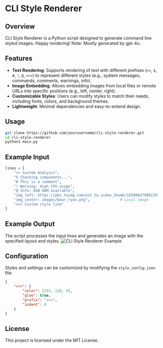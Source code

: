 # CLI Style Renderer

## Overview
CLI Style Renderer is a Python script designed to generate command line styled images. Happy rendering!
Note: Mostly generated by gpt-4o.

## Features
- **Text Rendering**: Supports rendering of text with different prefixes (`>>`, `$`, `#`, `!`, `@`, `>>>`) to represent different styles (e.g., system messages, commands, comments, warnings, info).
- **Image Embedding**: Allows embedding images from local files or remote URLs into specific positions (e.g., left, center, right).
- **Customizable Styles**: Users can modify styles to match their needs, including fonts, colors, and background themes.
- **Lightweight**: Minimal dependencies and easy-to-extend design.


## Usage
```bash
git clone https://github.com/yourusername/cli-style-renderer.git
cd cli-style-renderer
python3 main.py
```

## Example Input
```python
lines = [
    ">> System Analysis",
    "$ Checking components...",
    "# This is a comment",
    "! Warning: High CPU usage",
    "@ Info: 8GB RAM available",
    "img_left: https://pbs.twimg.com/ext_tw_video_thumb/1858064790821974016/pu/img/MQU4WFGD8vSyb_A2.jpg",  # Remote image
    "img_center: images/bear_ryan.png",              # Local image
    ">>> Custom style line"
]
```

## Example Output
The script processes the input lines and generates an image with the specified layout and styles. 
![CLI Style Renderer Example](/root/cli-style-renderer/output_2025-01-11_19-50-48.png)

## Configuration
Styles and settings can be customized by modifying the `style_config.json` file:
```json
{
    ">>>": {
        "color": [255, 128, 0],
        "glow": true,
        "prefix": ">>>",
        "indent": 0
    }
}
```

## License
This project is licensed under the MIT License.